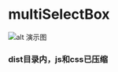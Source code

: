 # multiSelectBox

![alt 演示图](https://ftp.bmp.ovh/imgs/2020/08/55e6887a356f38ae.png)

### dist目录内，js和css已压缩